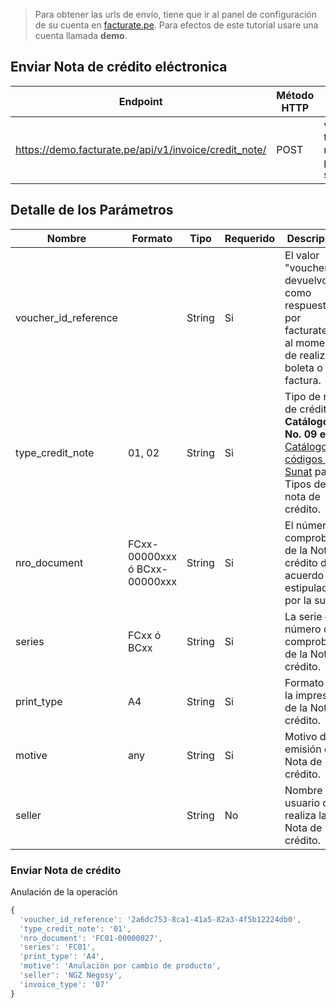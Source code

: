 >Para obtener las urls de envío, tiene que ir al panel de configuración de su cuenta en [facturate.pe](https://facturate.pe). Para efectos de este tutorial usare una cuenta llamada **demo**.
>
## Enviar Nota de crédito eléctronica

Endpoint | Método HTTP | Parametros
------------ | ------------- | ------------
https://demo.facturate.pe/api/v1/invoice/credit_note/ | POST | voucher_id_reference, type_credit_note, nro_document, series, print_type, motive, seller

## Detalle de los Parámetros

Nombre | Formato | Tipo | Requerido | Descripción
------------ | ------------- | ------------- | ------------- | -------------
voucher_id_reference |  | String | Si | El valor "voucher_id" devuelvo como respuesta por facturate.pe al momento de realizar la boleta o la factura.
type_credit_note | 01, 02 | String | Si | Tipo de nota de crédito. **Catálogo No. 09 en el** [Catálogo de códigos de Sunat](catalogo-de-codigos.pdf) para el Tipos de nota de crédito.
nro_document | FCxx-00000xxx ó BCxx-00000xxx | String | Si | El número de comprobante de la Nota de crédito de acuerdo a lo estipulado por la sunat.
series | FCxx ó BCxx | String | Si | La serie del número de comprobante de la Nota de crédito.
print_type | A4 | String | Si | Formato de la impresión de la Nota de crédito.
motive | any | String | Si | Motivo de la emisión de la Nota de crédito.
seller | | String | No | Nombre usuario que realiza la Nota de crédito.

### Enviar Nota de crédito
Anulación de la operación
```js
{
  'voucher_id_reference': '2a6dc753-8ca1-41a5-82a3-4f5b12224db0',
  'type_credit_note': '01',
  'nro_document': 'FC01-00000027',
  'series': 'FC01',
  'print_type': 'A4',
  'motive': 'Anulación por cambio de producto',
  'seller': 'NGZ Negosy',
  'invoice_type': '07'
}
```
